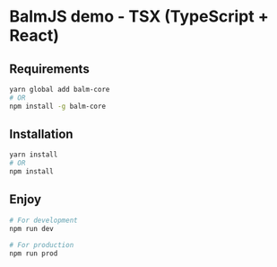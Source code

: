 # BalmJS demo - TSX (TypeScript + React)

## Requirements

```sh
yarn global add balm-core
# OR
npm install -g balm-core
```

## Installation

```sh
yarn install
# OR
npm install
```

## Enjoy

```sh
# For development
npm run dev

# For production
npm run prod
```
